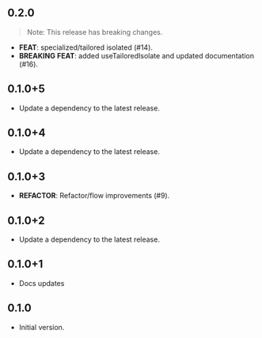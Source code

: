 ## 0.2.0

> Note: This release has breaking changes.

 - **FEAT**: specialized/tailored isolated (#14).
 - **BREAKING** **FEAT**: added useTailoredIsolate and updated documentation (#16).

## 0.1.0+5

 - Update a dependency to the latest release.

## 0.1.0+4

 - Update a dependency to the latest release.

## 0.1.0+3

 - **REFACTOR**: Refactor/flow improvements (#9).

## 0.1.0+2

 - Update a dependency to the latest release.

## 0.1.0+1

- Docs updates

## 0.1.0

- Initial version.
